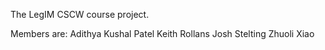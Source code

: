 The LegIM CSCW course project.

Members are:
Adithya
Kushal Patel
Keith Rollans
Josh Stelting
Zhuoli Xiao